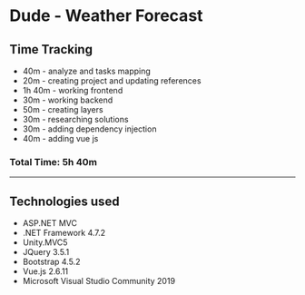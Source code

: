 # Dude - Weather Forecast

## Time Tracking

- 40m - analyze and tasks mapping
- 20m - creating project and updating references
- 1h 40m - working frontend
- 30m - working backend
- 50m - creating layers
- 30m - researching solutions
- 30m - adding dependency injection
- 40m - adding vue js

### Total Time: 5h 40m 

----

## Technologies used

- ASP.NET MVC 
- .NET Framework 4.7.2
- Unity.MVC5
- JQuery 3.5.1
- Bootstrap 4.5.2
- Vue.js 2.6.11
- Microsoft Visual Studio Community 2019